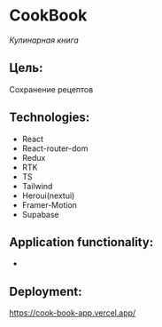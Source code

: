 # CookBook

_Кулинарная книга_

<!-- ![alt text](Example.gif) -->

## Цель:
Сохранение рецептов

## Technologies:
- React
- React-router-dom
- Redux
- RTK
- TS
- Tailwind
- Heroui(nextui)
- Framer-Motion
- Supabase
<!-- - Jest -->

## Application functionality:
- 

## Deployment:
https://cook-book-app.vercel.app/

